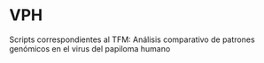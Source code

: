 # VPH
Scripts correspondientes al TFM: Análisis comparativo de patrones genómicos en el virus del papiloma humano
